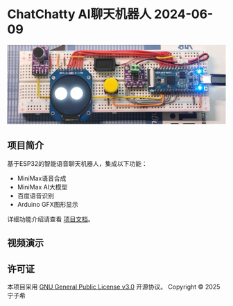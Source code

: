 # ChatChatty AI聊天机器人 2024-06-09

![项目演示](图片/ChatChatty_实物效果.png)

## 项目简介
基于ESP32的智能语音聊天机器人，集成以下功能：
- MiniMax语音合成
- MiniMax AI大模型
- 百度语音识别
- Arduino GFX图形显示

详细功能介绍请查看 [项目文档](ChatChatty_AI聊天机器人.docx)。
## 视频演示


## 许可证
本项目采用 [GNU General Public License v3.0](LICENSE) 开源协议。
Copyright © 2025 宁子希